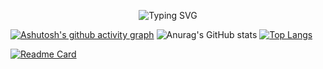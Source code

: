 
<p align="center">
<a ><img src="https://readme-typing-svg.demolab.com?font=Acme&pause=1000&width=435&lines=I'm+full-stack+web+and+flutter+developer.+I+like+scraping." alt="Typing SVG" /></a>
</p>


[![Ashutosh's github activity graph](https://github-readme-activity-graph.cyclic.app/graph?username=DevFirdavs&theme=react-dark)](https://github.com/ashutosh00710/github-readme-activity-graph)
![Anurag's GitHub stats](https://github-readme-stats.vercel.app/api?username=DevFirdavs&show_icons=true&theme=react-dark)
[![Top Langs](https://github-readme-stats.vercel.app/api/top-langs/?username=DevFirdavs&langs_count=8&layout=compact&theme=react&hide_border=true&bg_color=1F222E&title_color=F85D7F&icon_color=F8D866&hide=Jupyter%20Notebook)](https://github.com/anuraghazra/github-readme-stats)

[![Readme Card](https://github-readme-stats.vercel.app/api/pin/?username=DevFirdavs&repo=Fitness-App-using-API&title_color=fff&icon_color=f9f9f9&text_color=9f9f9f&bg_color=transparent)](https://github.com/anuraghazra/github-readme-stats)
